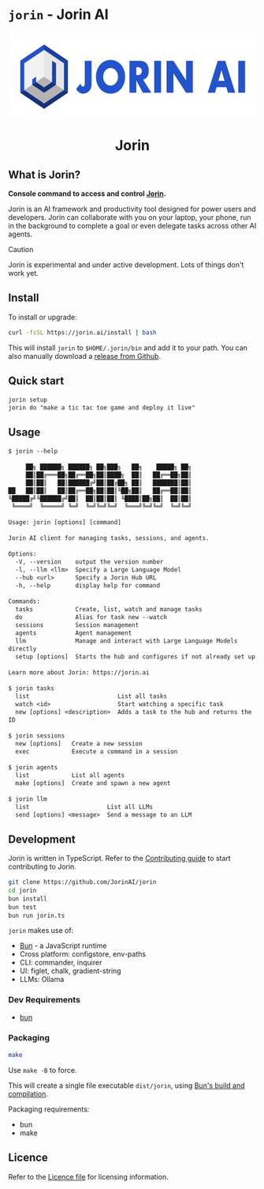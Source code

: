 # `jorin` - Jorin AI

<p align="center">
  <a href="https://bun.sh"><img src="https://raw.githubusercontent.com/JorinAI/resources/main/logos/icon-and-name-horizontal-small.png" alt="Jorin AI" height=170></a>
</p>
<h1 align="center">Jorin</h1>

## What is Jorin?



**Console command to access and control [Jorin](https://jorin.ai/).**

Jorin is an AI framework and productivity tool designed for power users and developers.
Jorin can collaborate with you on your laptop, your phone,
run in the background to complete a goal or even delegate tasks across other AI agents.

> [!CAUTION]
> Jorin is experimental and under active development. Lots of things don't work yet.

## Install

To install or upgrade:

```bash
curl -fsSL https://jorin.ai/install | bash
```

This will install `jorin` to `$HOME/.jorin/bin` and add it to your path.
You can also manually download a [release from Github](https://github.com/JorinAI/jorin/releases).

## Quick start

```
jorin setup
jorin do "make a tic tac toe game and deploy it live"
```

## Usage

```
$ jorin --help

     ██╗ ██████╗ ██████╗ ██╗███╗   ██╗    █████╗ ██╗
     ██║██╔═══██╗██╔══██╗██║████╗  ██║   ██╔══██╗██║
     ██║██║   ██║██████╔╝██║██╔██╗ ██║   ███████║██║
██   ██║██║   ██║██╔══██╗██║██║╚██╗██║   ██╔══██║██║
╚█████╔╝╚██████╔╝██║  ██║██║██║ ╚████║██╗██║  ██║██║
 ╚════╝  ╚═════╝ ╚═╝  ╚═╝╚═╝╚═╝  ╚═══╝╚═╝╚═╝  ╚═╝╚═╝

Usage: jorin [options] [command]

Jorin AI client for managing tasks, sessions, and agents.

Options:
  -V, --version    output the version number
  -l, --llm <llm>  Specify a Large Language Model
  --hub <url>      Specify a Jorin Hub URL
  -h, --help       display help for command

Commands:
  tasks            Create, list, watch and manage tasks
  do               Alias for task new --watch
  sessions         Session management
  agents           Agent management
  llm              Manage and interact with Large Language Models directly
  setup [options]  Starts the hub and configures if not already set up

Learn more about Jorin: https://jorin.ai

$ jorin tasks
  list                         List all tasks
  watch <id>                   Start watching a specific task
  new [options] <description>  Adds a task to the hub and returns the ID

$ jorin sessions
  new [options]   Create a new session
  exec            Execute a command in a session

$ jorin agents
  list            List all agents
  make [options]  Create and spawn a new agent

$ jorin llm
  list                      List all LLMs
  send [options] <message>  Send a message to an LLM
```

## Development

Jorin is written in TypeScript. Refer to the [Contributing guide](CONTRIBUTING.md) to start contributing to Jorin.

```bash
git clone https://github.com/JorinAI/jorin
cd jorin
bun install
bun test
bun run jorin.ts
```

`jorin` makes use of:

* [Bun](https://bun.sh/) - a JavaScript runtime
* Cross platform: configstore, env-paths
* CLI: commander, inquirer
* UI: figlet, chalk, gradient-string
* LLMs: Ollama

### Dev Requirements

* [bun](https://bun.sh/)

### Packaging

```bash
make
```

Use `make -B` to force.

This will create a single file executable `dist/jorin`,
using [Bun's build and compilation](https://bun.sh/docs/bundler/executables).

Packaging requirements:

* bun
* make

## Licence

Refer to the [Licence file](./LICENSE) for licensing information.
